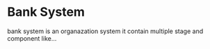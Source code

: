 # Bank System
bank system is  an organazation system 
it contain multiple stage and component like...
